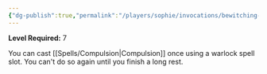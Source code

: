```yaml
---
{"dg-publish":true,"permalink":"/players/sophie/invocations/bewitching-whispers/","noteIcon":""}
---
```


**Level Required:** 7  


You can cast [[Spells/Compulsion\|Compulsion]] once using a warlock spell slot. You can't do so again until you finish a long rest.